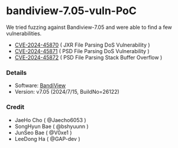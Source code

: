 # bandiview-7.05-vuln-PoC
We tried fuzzing against Bandiview-7.05 and were able to find a few vulnerabilities.

- [CVE-2024-45870](https://nvd.nist.gov/vuln/detail/CVE-2024-45870) ( JXR File Parsing DoS Vulnerability )
- [CVE-2024-45871](https://nvd.nist.gov/vuln/detail/CVE-2024-45871) ( PSD File Parsing DoS Vulnerability )
- [CVE-2024-45872](https://nvd.nist.gov/vuln/detail/CVE-2024-45872) ( PSD File Parsing Stack Buffer Overflow )

### Details
- Software: [BandiView](https://kr.bandisoft.com/bandiview/)
- Version: v7.05 (2024/7/15, BuildNo=26122)

### Credit
- JaeHo Cho ( @Jaecho6053 )
- SongHyun Bae ( @bshyuunn )
- JunSeo Bae ( @V0xe1 )
- LeeDong Ha ( @GAP-dev )
